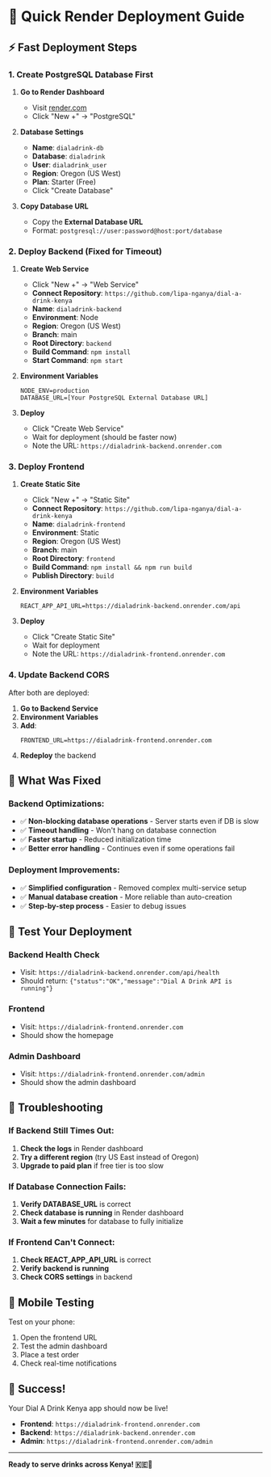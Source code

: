 # 🚀 Quick Render Deployment Guide

## ⚡ Fast Deployment Steps

### 1. Create PostgreSQL Database First

1. **Go to Render Dashboard**
   - Visit [render.com](https://render.com)
   - Click "New +" → "PostgreSQL"

2. **Database Settings**
   - **Name**: `dialadrink-db`
   - **Database**: `dialadrink`
   - **User**: `dialadrink_user`
   - **Region**: Oregon (US West)
   - **Plan**: Starter (Free)
   - Click "Create Database"

3. **Copy Database URL**
   - Copy the **External Database URL**
   - Format: `postgresql://user:password@host:port/database`

### 2. Deploy Backend (Fixed for Timeout)

1. **Create Web Service**
   - Click "New +" → "Web Service"
   - **Connect Repository**: `https://github.com/lipa-nganya/dial-a-drink-kenya`
   - **Name**: `dialadrink-backend`
   - **Environment**: Node
   - **Region**: Oregon (US West)
   - **Branch**: main
   - **Root Directory**: `backend`
   - **Build Command**: `npm install`
   - **Start Command**: `npm start`

2. **Environment Variables**
   ```
   NODE_ENV=production
   DATABASE_URL=[Your PostgreSQL External Database URL]
   ```

3. **Deploy**
   - Click "Create Web Service"
   - Wait for deployment (should be faster now)
   - Note the URL: `https://dialadrink-backend.onrender.com`

### 3. Deploy Frontend

1. **Create Static Site**
   - Click "New +" → "Static Site"
   - **Connect Repository**: `https://github.com/lipa-nganya/dial-a-drink-kenya`
   - **Name**: `dialadrink-frontend`
   - **Environment**: Static
   - **Region**: Oregon (US West)
   - **Branch**: main
   - **Root Directory**: `frontend`
   - **Build Command**: `npm install && npm run build`
   - **Publish Directory**: `build`

2. **Environment Variables**
   ```
   REACT_APP_API_URL=https://dialadrink-backend.onrender.com/api
   ```

3. **Deploy**
   - Click "Create Static Site"
   - Wait for deployment
   - Note the URL: `https://dialadrink-frontend.onrender.com`

### 4. Update Backend CORS

After both are deployed:

1. **Go to Backend Service**
2. **Environment Variables**
3. **Add**:
   ```
   FRONTEND_URL=https://dialadrink-frontend.onrender.com
   ```
4. **Redeploy** the backend

## 🔧 What Was Fixed

### Backend Optimizations:
- ✅ **Non-blocking database operations** - Server starts even if DB is slow
- ✅ **Timeout handling** - Won't hang on database connection
- ✅ **Faster startup** - Reduced initialization time
- ✅ **Better error handling** - Continues even if some operations fail

### Deployment Improvements:
- ✅ **Simplified configuration** - Removed complex multi-service setup
- ✅ **Manual database creation** - More reliable than auto-creation
- ✅ **Step-by-step process** - Easier to debug issues

## 🧪 Test Your Deployment

### Backend Health Check
- Visit: `https://dialadrink-backend.onrender.com/api/health`
- Should return: `{"status":"OK","message":"Dial A Drink API is running"}`

### Frontend
- Visit: `https://dialadrink-frontend.onrender.com`
- Should show the homepage

### Admin Dashboard
- Visit: `https://dialadrink-frontend.onrender.com/admin`
- Should show the admin dashboard

## 🚨 Troubleshooting

### If Backend Still Times Out:
1. **Check the logs** in Render dashboard
2. **Try a different region** (try US East instead of Oregon)
3. **Upgrade to paid plan** if free tier is too slow

### If Database Connection Fails:
1. **Verify DATABASE_URL** is correct
2. **Check database is running** in Render dashboard
3. **Wait a few minutes** for database to fully initialize

### If Frontend Can't Connect:
1. **Check REACT_APP_API_URL** is correct
2. **Verify backend is running**
3. **Check CORS settings** in backend

## 📱 Mobile Testing

Test on your phone:
1. Open the frontend URL
2. Test the admin dashboard
3. Place a test order
4. Check real-time notifications

## 🎉 Success!

Your Dial A Drink Kenya app should now be live!

- **Frontend**: `https://dialadrink-frontend.onrender.com`
- **Backend**: `https://dialadrink-backend.onrender.com`
- **Admin**: `https://dialadrink-frontend.onrender.com/admin`

---

**Ready to serve drinks across Kenya! 🇰🇪🍹**
